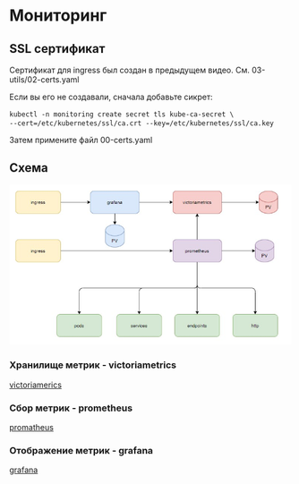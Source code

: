 # Мониторинг 

## SSL сертификат

Сертификат для ingress был создан в предыдущем видео. См. 03-utils/02-certs.yaml

Если вы его не создавали, сначала добавьте сикрет:

    kubectl -n monitoring create secret tls kube-ca-secret \
    --cert=/etc/kubernetes/ssl/ca.crt --key=/etc/kubernetes/ssl/ca.key

Затем примените файл 00-certs.yaml

## Схема

![](images/scheme.jpg)

### Хранилище метрик - victoriametrics

[victoriamerics](01-victoriamerics/README.md)

### Сбор метрик - prometheus

[promatheus](02-promatheus/README.md)

### Отображение метрик - grafana

[grafana](03-grafana/README.md)

